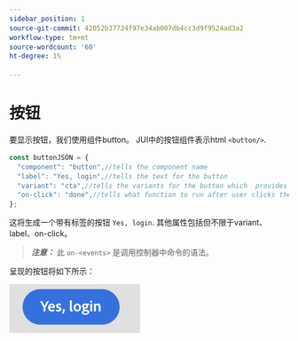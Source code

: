 ```yaml
---
sidebar_position: 1
source-git-commit: 42052b37724f97e34ab007db4cc3d9f9524ad3a2
workflow-type: tm+mt
source-wordcount: '60'
ht-degree: 1%

---
```



# 按钮

要显示按钮，我们使用组件button。
JUI中的按钮组件表示html `<button/>`.

```js title="buttonJSON.js"
const buttonJSON = {
  "component": "button",//tells the component name
  "label": "Yes, login",//tells the text for the button
  "variant": "cta",//tells the variants for the button which  provides default styles
  "on-click": "done",//tells what function to run after user clicks the button
};
```

这将生成一个带有标签的按钮 `Yes, login`. 其他属性包括但不限于variant、label、on-click。
> **_注意：_**  此 `on-<events>` 是调用控制器中命令的语法。

呈现的按钮将如下所示：

![按钮](imgs/yes_login_button.png "按钮")
